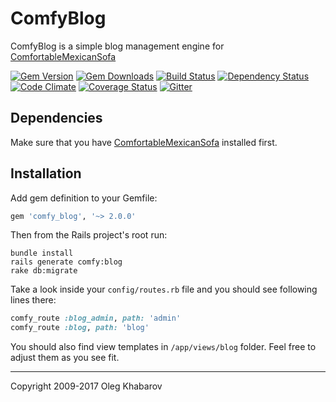 # ComfyBlog

ComfyBlog is a simple blog management engine for [ComfortableMexicanSofa](https://github.com/comfy/comfortable-mexican-sofa)

[![Gem Version](https://img.shields.io/gem/v/comfy_blog.svg?style=flat)](http://rubygems.org/gems/comfy_blog)
[![Gem Downloads](https://img.shields.io/gem/dt/comfy_blog.svg?style=flat)](http://rubygems.org/gems/comfy_blog)
[![Build Status](https://img.shields.io/travis/comfy/comfy-blog.svg?style=flat)](https://travis-ci.org/comfy/comfy-blog)
[![Dependency Status](https://img.shields.io/gemnasium/comfy/comfy-blog.svg?style=flat)](https://gemnasium.com/comfy/comfy-blog)
[![Code Climate](https://img.shields.io/codeclimate/maintainability/comfy/comfy-blog.svg?style=flat)](https://codeclimate.com/github/comfy/comfy-blog)
[![Coverage Status](https://img.shields.io/coveralls/comfy/comfy-blog.svg?style=flat)](https://coveralls.io/r/comfy/comfy-blog?branch=master)
[![Gitter](https://badges.gitter.im/comfy/comfortable-mexican-sofa.svg)](https://gitter.im/comfy/comfortable-mexican-sofa)

## Dependencies

Make sure that you have [ComfortableMexicanSofa](https://github.com/comfy/comfortable-mexican-sofa) installed first.

## Installation

Add gem definition to your Gemfile:

```ruby
gem 'comfy_blog', '~> 2.0.0'
```

Then from the Rails project's root run:

    bundle install
    rails generate comfy:blog
    rake db:migrate

Take a look inside your `config/routes.rb` file and you should see following lines there:

```ruby
comfy_route :blog_admin, path: 'admin'
comfy_route :blog, path: 'blog'
```

You should also find view templates in `/app/views/blog` folder. Feel free to adjust them as you see fit.

---

Copyright 2009-2017 Oleg Khabarov
